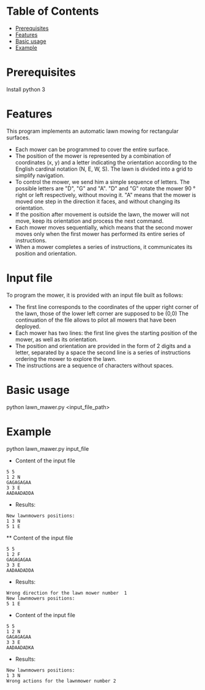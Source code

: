 # Table of Contents #
- [Prerequisites](#prerequisites)
- [Features](#features)
- [Basic usage](#basic-usage)
- [Example](#example)


# Prerequisites #

Install python 3

# Features #
This program implements an automatic lawn mowing for rectangular surfaces.
* Each mower can be programmed to cover the entire surface.
* The position of the mower is represented by a combination of coordinates (x, y) and a letter indicating the orientation according to the English cardinal notation (N, E, W, S). The lawn is divided into a grid to simplify navigation.
* To control the mower, we send him a simple sequence of letters. The possible letters are "D", "G" and "A". "D" and "G" rotate the mower 90 ° right or left respectively, without moving it. "A" means that the mower is moved one step in the direction it faces, and without changing its orientation.
* If the position after movement is outside the lawn, the mower will not move, keep its orientation and process the next command.
* Each mower moves sequentially, which means that the second mower moves only when the first mower has performed its entire series of instructions.
* When a mower completes a series of instructions, it communicates its position and orientation.

# Input file #
To program the mower, it is provided with an input file built as follows: 
* The first line corresponds to the coordinates of the upper right corner of the lawn, those of the lower left corner are supposed to be (0,0) The continuation of the file allows to pilot all mowers that have been deployed.
* Each mower has two lines: the first line gives the starting position of the mower, as well as its orientation. 
* The position and orientation are provided in the form of 2 digits and a letter,  separated by a space the second line is a series of instructions ordering the mower to explore the lawn. 
* The instructions are a sequence of characters without spaces.


# Basic usage #
python lawn_mawer.py <input_file_path>

# Example #
python lawn_mawer.py input_file

* Content of the input file

```console
5 5
1 2 N
GAGAGAGAA
3 3 E
AADAADADDA
```

* Results:

```console
New lawnmowers positions:
1 3 N
5 1 E
```

** Content of the input file

```console
5 5
1 2 F
GAGAGAGAA
3 3 E
AADAADADDA
```

* Results:

```console
Wrong direction for the lawn mower number  1
New lawnmowers positions:
5 1 E
```

* Content of the input file

```console
5 5
1 2 N
GAGAGAGAA
3 3 E
AADAADADKA
```

* Results:

```console
New lawnmowers positions:
1 3 N
Wrong actions for the lawnmower number 2
```

